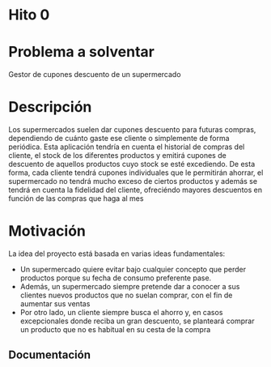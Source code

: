 # Hito 0

# Problema a solventar
Gestor de cupones descuento de un supermercado

# Descripción 
Los supermercados suelen dar cupones descuento para futuras compras, dependiendo de cuánto gaste ese cliente o simplemente de forma periódica.
Esta aplicación tendría en cuenta el historial de compras del cliente, el stock de los diferentes productos y emitirá cupones de descuento de aquellos productos cuyo stock se esté excediendo.
De esta forma, cada cliente tendrá cupones individuales que le permitirán ahorrar, el supermercado no tendrá mucho exceso de ciertos productos y además se tendrá en cuenta la fidelidad del cliente, ofreciéndo mayores descuentos en función de las compras que haga al mes

# Motivación
La idea del proyecto está basada en varias ideas fundamentales:
- Un supermercado quiere evitar bajo cualquier concepto que perder productos porque su fecha de consumo preferente pase.
- Además, un supermercado siempre pretende dar a conocer a sus clientes nuevos productos que no suelan comprar, con el fin de aumentar sus ventas
- Por otro lado, un cliente siempre busca el ahorro y, en casos excepcionales donde reciba un gran descuento, se planteará comprar un producto que no es habitual en su cesta de la compra



## Documentación



